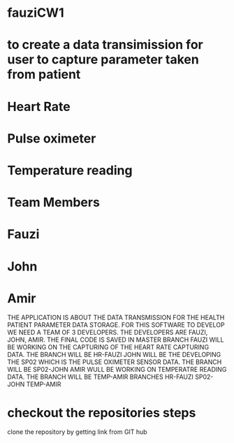 # fauziCW1
# to create a data transimission for user to capture parameter taken from patient
# Heart Rate
# Pulse oximeter
# Temperature reading
# Team Members
# Fauzi
# John
# Amir
THE APPLICATION IS ABOUT THE DATA TRANSMISSION FOR THE HEALTH PATIENT PARAMETER DATA STORAGE. FOR THIS SOFTWARE TO DEVELOP WE NEED A TEAM OF 3 DEVELOPERS. THE DEVELOPERS ARE FAUZI, JOHN, AMIR.
THE FINAL CODE IS SAVED IN MASTER BRANCH
FAUZI WILL BE WORKING ON THE CAPTURING OF THE HEART RATE CAPTURING DATA. THE BRANCH WILL BE HR-FAUZI
JOHN WILL BE THE DEVELOPING THE SP02 WHICH IS THE PULSE OXIMETER SENSOR DATA. THE BRANCH WILL BE SP02-JOHN
AMIR WULL BE WORKING ON TEMPERATRE READING DATA. THE BRANCH WILL BE TEMP-AMIR
BRANCHES
HR-FAUZI
SP02-JOHN
TEMP-AMIR
# checkout the repositories steps
clone the repository by getting link from GIT hub
